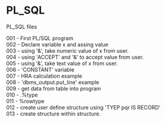 # PL_SQL
PL_SQL files

001 - First PL/SQL program  
002 - Declare variable x and assing value  
003 - using '&', take numeric value of x from user.  
004 - using 'ACCEPT' and '&' to accept value from user.  
005 - using '&', take text value of x from user.  
006 - 'CONSTANT' variable  
007 - HRA calculation example  
008 - 'dbms_output.put_line' example  
009 - get data from table into program  
010 - <tableName>.<columnName>%type   
011 - <tableName>%rowtype  
012 - create user define structure using 'TYEP pqr IS RECORD'  
013 - create structure within structure.  


  
